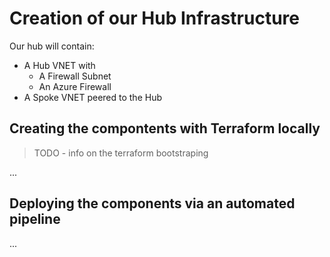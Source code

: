 # Creation of our Hub Infrastructure

Our hub will contain:
- A Hub VNET with
    - A Firewall Subnet 
    - An Azure Firewall
- A Spoke VNET peered to the Hub

## Creating the compontents with Terraform locally

> TODO - info on the terraform bootstraping 

...

## Deploying the components via an automated pipeline

...
